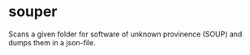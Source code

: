 # souper

Scans a given folder for software of unknown provinence (SOUP) and dumps them in a json-file.
